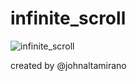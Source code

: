 # infinite_scroll
![infinite_scroll](https://user-images.githubusercontent.com/129541862/229213435-401ec02b-e1fa-4262-ae83-04c7a7140045.gif)

created by @johnaltamirano